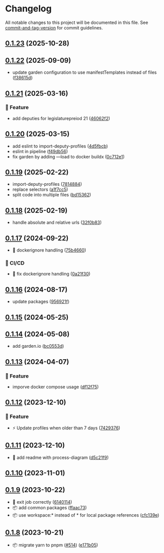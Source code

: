 # Changelog

All notable changes to this project will be documented in this file. See [commit-and-tag-version](https://github.com/absolute-version/commit-and-tag-version) for commit guidelines.

## [0.1.23](https://github.com/demokratie-live/democracy-development/compare/import-deputy-profiles@v0.1.22...import-deputy-profiles@v0.1.23) (2025-10-28)

## [0.1.22](https://github.com/demokratie-live/democracy-development/compare/import-deputy-profiles@v0.1.21...import-deputy-profiles@v0.1.22) (2025-09-09)


* update garden configuration to use manifestTemplates instead of files ([f38615d](https://github.com/demokratie-live/democracy-development/commit/f38615dd5400bad734139f5363a6a6d9fa6a3db3))

## [0.1.21](https://github.com/demokratie-live/democracy-development/compare/import-deputy-profiles@v0.1.20...import-deputy-profiles@v0.1.21) (2025-03-16)


### 🚀 Feature

* add deputies for legislaturepreiod 21 ([46062f2](https://github.com/demokratie-live/democracy-development/commit/46062f21cc5f24c5f0d3d3511dcf7fe9672b4127))

## [0.1.20](https://github.com/demokratie-live/democracy-development/compare/import-deputy-profiles@v0.1.19...import-deputy-profiles@v0.1.20) (2025-03-15)


* add eslint to import-deputy-profiles ([4d5fbcb](https://github.com/demokratie-live/democracy-development/commit/4d5fbcb95b184286817322167831973ca8f3c5f6))
* eslint in pipeline ([f49db56](https://github.com/demokratie-live/democracy-development/commit/f49db5692231ddbac345ed5c35ac0516c2e43bb3))
* fix garden by adding —load to docker buildx ([0c712e1](https://github.com/demokratie-live/democracy-development/commit/0c712e1734116275badbde2c82aadc4515845759))

## [0.1.19](https://github.com/demokratie-live/democracy-development/compare/import-deputy-profiles@v0.1.18...import-deputy-profiles@v0.1.19) (2025-02-22)


* import-deputy-profiles ([7814884](https://github.com/demokratie-live/democracy-development/commit/781488412f744baf9194019aaaacb15c49fcf0fe))
* replace selectors ([a1f7cc5](https://github.com/demokratie-live/democracy-development/commit/a1f7cc58a1e11e61f33dc2e848abbc790fc622e7))
* split code into multiple files ([bd15362](https://github.com/demokratie-live/democracy-development/commit/bd15362fb2941f1250574c731aca73cbfcdcd94b))

## [0.1.18](https://github.com/demokratie-live/democracy-development/compare/import-deputy-profiles@v0.1.17...import-deputy-profiles@v0.1.18) (2025-02-19)


* handle absolute and relative urls ([32f0b83](https://github.com/demokratie-live/democracy-development/commit/32f0b833238c9ed5f02bdc03ff8e32c95a1af119))

## [0.1.17](https://github.com/demokratie-live/democracy-development/compare/import-deputy-profiles@v0.1.16...import-deputy-profiles@v0.1.17) (2024-09-22)


* 🐛 dockerignore handling ([75b4660](https://github.com/demokratie-live/democracy-development/commit/75b4660fae655d2cf9c3847611707dac177f82cc))


### 👷 CI/CD

* 👷 fix dockerignore handling ([0a21f30](https://github.com/demokratie-live/democracy-development/commit/0a21f3020ff68334d259743a87f14bec76dd6b1c))

## [0.1.16](https://github.com/demokratie-live/democracy-development/compare/import-deputy-profiles@v0.1.15...import-deputy-profiles@v0.1.16) (2024-08-17)


* update packages ([956921f](https://github.com/demokratie-live/democracy-development/commit/956921f3fc83f93e606a403d75463d38641fc595))

## [0.1.15](https://github.com/demokratie-live/democracy-development/compare/import-deputy-profiles@v0.1.14...import-deputy-profiles@v0.1.15) (2024-05-25)

## [0.1.14](https://github.com/demokratie-live/democracy-development/compare/import-deputy-profiles@v0.1.13...import-deputy-profiles@v0.1.14) (2024-05-08)


* add garden.io ([bc0553d](https://github.com/demokratie-live/democracy-development/commit/bc0553d2dbae414c2d9f418dc06530bcc2ea82e7))

## [0.1.13](https://github.com/demokratie-live/democracy-development/compare/import-deputy-profiles@v0.1.12...import-deputy-profiles@v0.1.13) (2024-04-07)


### 🚀 Feature

* imporve docker compose usage ([df12f75](https://github.com/demokratie-live/democracy-development/commit/df12f751199dc85ac0ca7d9425d09faf3af836ea))

## [0.1.12](https://github.com/demokratie-live/democracy-development/compare/import-deputy-profiles@v0.1.11...import-deputy-profiles@v0.1.12) (2023-12-10)


### 🚀 Feature

* ⚡️ Update profiles when older than 7 days ([7429376](https://github.com/demokratie-live/democracy-development/commit/7429376c9d55a147d73ba4782d0653337fb77520))

## [0.1.11](https://github.com/demokratie-live/democracy-development/compare/import-deputy-profiles@v0.1.10...import-deputy-profiles@v0.1.11) (2023-12-10)


* 📝 add readme with process-diagram ([d5c21f9](https://github.com/demokratie-live/democracy-development/commit/d5c21f91c78c4f6d4691ba79fac9e86b8b7fcc26))

## [0.1.10](https://github.com/demokratie-live/democracy-development/compare/import-deputy-profiles@v0.1.9...import-deputy-profiles@v0.1.10) (2023-11-01)

## [0.1.9](https://github.com/demokratie-live/democracy-development/compare/import-deputy-profiles@v0.1.8...import-deputy-profiles@v0.1.9) (2023-10-22)


* 🐛 exit job correctly ([6140114](https://github.com/demokratie-live/democracy-development/commit/6140114dcc6b31e5e2525d0cb8fcc684f1e28299))
* 📦️ add common packages ([ffaac73](https://github.com/demokratie-live/democracy-development/commit/ffaac738ab8bd2376bdc6f792c741a51df253002))
* 📦️ use workspace:* instead of * for local package references ([cfc139e](https://github.com/demokratie-live/democracy-development/commit/cfc139e62c56dcd67c363d45227bb7675acb863a))

## [0.1.8](https://github.com/demokratie-live/democracy-development/compare/import-deputy-profiles@v0.1.4...import-deputy-profiles@v0.1.8) (2023-10-21)


* 📦️ migrate yarn to pnpm ([#514](https://github.com/demokratie-live/democracy-development/issues/514)) ([e171b05](https://github.com/demokratie-live/democracy-development/commit/e171b05ac0b007e070c73e804f9322f61c95903b))
